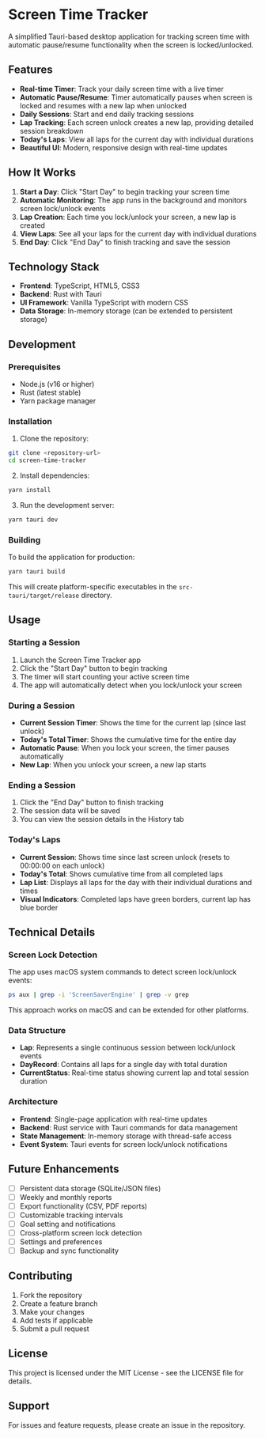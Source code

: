 # Screen Time Tracker

A simplified Tauri-based desktop application for tracking screen time with automatic pause/resume functionality when the screen is locked/unlocked.

## Features

- **Real-time Timer**: Track your daily screen time with a live timer
- **Automatic Pause/Resume**: Timer automatically pauses when screen is locked and resumes with a new lap when unlocked
- **Daily Sessions**: Start and end daily tracking sessions
- **Lap Tracking**: Each screen unlock creates a new lap, providing detailed session breakdown
- **Today's Laps**: View all laps for the current day with individual durations
- **Beautiful UI**: Modern, responsive design with real-time updates

## How It Works

1. **Start a Day**: Click "Start Day" to begin tracking your screen time
2. **Automatic Monitoring**: The app runs in the background and monitors screen lock/unlock events
3. **Lap Creation**: Each time you lock/unlock your screen, a new lap is created
4. **View Laps**: See all your laps for the current day with individual durations
5. **End Day**: Click "End Day" to finish tracking and save the session

## Technology Stack

- **Frontend**: TypeScript, HTML5, CSS3
- **Backend**: Rust with Tauri
- **UI Framework**: Vanilla TypeScript with modern CSS
- **Data Storage**: In-memory storage (can be extended to persistent storage)

## Development

### Prerequisites

- Node.js (v16 or higher)
- Rust (latest stable)
- Yarn package manager

### Installation

1. Clone the repository:

```bash
git clone <repository-url>
cd screen-time-tracker
```

2. Install dependencies:

```bash
yarn install
```

3. Run the development server:

```bash
yarn tauri dev
```

### Building

To build the application for production:

```bash
yarn tauri build
```

This will create platform-specific executables in the `src-tauri/target/release` directory.

## Usage

### Starting a Session

1. Launch the Screen Time Tracker app
2. Click the "Start Day" button to begin tracking
3. The timer will start counting your active screen time
4. The app will automatically detect when you lock/unlock your screen

### During a Session

- **Current Session Timer**: Shows the time for the current lap (since last unlock)
- **Today's Total Timer**: Shows the cumulative time for the entire day
- **Automatic Pause**: When you lock your screen, the timer pauses automatically
- **New Lap**: When you unlock your screen, a new lap starts

### Ending a Session

1. Click the "End Day" button to finish tracking
2. The session data will be saved
3. You can view the session details in the History tab

### Today's Laps

- **Current Session**: Shows time since last screen unlock (resets to 00:00:00 on each unlock)
- **Today's Total**: Shows cumulative time from all completed laps
- **Lap List**: Displays all laps for the day with their individual durations and times
- **Visual Indicators**: Completed laps have green borders, current lap has blue border

## Technical Details

### Screen Lock Detection

The app uses macOS system commands to detect screen lock/unlock events:

```bash
ps aux | grep -i 'ScreenSaverEngine' | grep -v grep
```

This approach works on macOS and can be extended for other platforms.

### Data Structure

- **Lap**: Represents a single continuous session between lock/unlock events
- **DayRecord**: Contains all laps for a single day with total duration
- **CurrentStatus**: Real-time status showing current lap and total session duration

### Architecture

- **Frontend**: Single-page application with real-time updates
- **Backend**: Rust service with Tauri commands for data management
- **State Management**: In-memory storage with thread-safe access
- **Event System**: Tauri events for screen lock/unlock notifications

## Future Enhancements

- [ ] Persistent data storage (SQLite/JSON files)
- [ ] Weekly and monthly reports
- [ ] Export functionality (CSV, PDF reports)
- [ ] Customizable tracking intervals
- [ ] Goal setting and notifications
- [ ] Cross-platform screen lock detection
- [ ] Settings and preferences
- [ ] Backup and sync functionality

## Contributing

1. Fork the repository
2. Create a feature branch
3. Make your changes
4. Add tests if applicable
5. Submit a pull request

## License

This project is licensed under the MIT License - see the LICENSE file for details.

## Support

For issues and feature requests, please create an issue in the repository.
